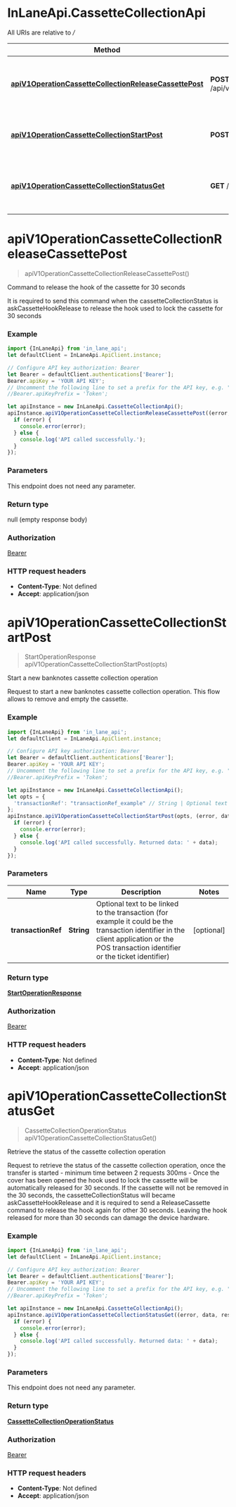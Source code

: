 # InLaneApi.CassetteCollectionApi

All URIs are relative to */*

Method | HTTP request | Description
------------- | ------------- | -------------
[**apiV1OperationCassetteCollectionReleaseCassettePost**](CassetteCollectionApi.md#apiV1OperationCassetteCollectionReleaseCassettePost) | **POST** /api/v1/operation/CassetteCollection/releaseCassette | Command to release the hook of the cassette for 30 seconds
[**apiV1OperationCassetteCollectionStartPost**](CassetteCollectionApi.md#apiV1OperationCassetteCollectionStartPost) | **POST** /api/v1/operation/CassetteCollection/start | Start a new banknotes cassette collection operation
[**apiV1OperationCassetteCollectionStatusGet**](CassetteCollectionApi.md#apiV1OperationCassetteCollectionStatusGet) | **GET** /api/v1/operation/CassetteCollection/status | Retrieve the status of the cassette collection operation

<a name="apiV1OperationCassetteCollectionReleaseCassettePost"></a>
# **apiV1OperationCassetteCollectionReleaseCassettePost**
> apiV1OperationCassetteCollectionReleaseCassettePost()

Command to release the hook of the cassette for 30 seconds

It is required to send this command when the cassetteCollectionStatus is askCassetteHookRelease  to release the hook used to lock the cassette for 30 seconds

### Example
```javascript
import {InLaneApi} from 'in_lane_api';
let defaultClient = InLaneApi.ApiClient.instance;

// Configure API key authorization: Bearer
let Bearer = defaultClient.authentications['Bearer'];
Bearer.apiKey = 'YOUR API KEY';
// Uncomment the following line to set a prefix for the API key, e.g. "Token" (defaults to null)
//Bearer.apiKeyPrefix = 'Token';

let apiInstance = new InLaneApi.CassetteCollectionApi();
apiInstance.apiV1OperationCassetteCollectionReleaseCassettePost((error, data, response) => {
  if (error) {
    console.error(error);
  } else {
    console.log('API called successfully.');
  }
});
```

### Parameters
This endpoint does not need any parameter.

### Return type

null (empty response body)

### Authorization

[Bearer](../README.md#Bearer)

### HTTP request headers

 - **Content-Type**: Not defined
 - **Accept**: application/json

<a name="apiV1OperationCassetteCollectionStartPost"></a>
# **apiV1OperationCassetteCollectionStartPost**
> StartOperationResponse apiV1OperationCassetteCollectionStartPost(opts)

Start a new banknotes cassette collection operation

Request to start a new banknotes cassette collection operation.  This flow allows to remove and empty the cassette.

### Example
```javascript
import {InLaneApi} from 'in_lane_api';
let defaultClient = InLaneApi.ApiClient.instance;

// Configure API key authorization: Bearer
let Bearer = defaultClient.authentications['Bearer'];
Bearer.apiKey = 'YOUR API KEY';
// Uncomment the following line to set a prefix for the API key, e.g. "Token" (defaults to null)
//Bearer.apiKeyPrefix = 'Token';

let apiInstance = new InLaneApi.CassetteCollectionApi();
let opts = { 
  'transactionRef': "transactionRef_example" // String | Optional text to be linked to the transaction (for example it could be the transaction identifier in the client application or the POS transaction identifier or the ticket identifier)
};
apiInstance.apiV1OperationCassetteCollectionStartPost(opts, (error, data, response) => {
  if (error) {
    console.error(error);
  } else {
    console.log('API called successfully. Returned data: ' + data);
  }
});
```

### Parameters

Name | Type | Description  | Notes
------------- | ------------- | ------------- | -------------
 **transactionRef** | **String**| Optional text to be linked to the transaction (for example it could be the transaction identifier in the client application or the POS transaction identifier or the ticket identifier) | [optional] 

### Return type

[**StartOperationResponse**](StartOperationResponse.md)

### Authorization

[Bearer](../README.md#Bearer)

### HTTP request headers

 - **Content-Type**: Not defined
 - **Accept**: application/json

<a name="apiV1OperationCassetteCollectionStatusGet"></a>
# **apiV1OperationCassetteCollectionStatusGet**
> CassetteCollectionOperationStatus apiV1OperationCassetteCollectionStatusGet()

Retrieve the status of the cassette collection operation

Request to retrieve the status of the cassette collection operation, once the transfer is started - minimum time between 2 requests 300ms -  Once the cover has been opened the hook used to lock the cassette will be automatically released for 30 seconds.   If the cassette will not be removed in the 30 seconds, the cassetteCollectionStatus will became askCassetteHookRelease  and it is required to send a ReleaseCassette command to release the hook again for other 30 seconds.  Leaving the hook released for more than 30 seconds can damage the device hardware.

### Example
```javascript
import {InLaneApi} from 'in_lane_api';
let defaultClient = InLaneApi.ApiClient.instance;

// Configure API key authorization: Bearer
let Bearer = defaultClient.authentications['Bearer'];
Bearer.apiKey = 'YOUR API KEY';
// Uncomment the following line to set a prefix for the API key, e.g. "Token" (defaults to null)
//Bearer.apiKeyPrefix = 'Token';

let apiInstance = new InLaneApi.CassetteCollectionApi();
apiInstance.apiV1OperationCassetteCollectionStatusGet((error, data, response) => {
  if (error) {
    console.error(error);
  } else {
    console.log('API called successfully. Returned data: ' + data);
  }
});
```

### Parameters
This endpoint does not need any parameter.

### Return type

[**CassetteCollectionOperationStatus**](CassetteCollectionOperationStatus.md)

### Authorization

[Bearer](../README.md#Bearer)

### HTTP request headers

 - **Content-Type**: Not defined
 - **Accept**: application/json

